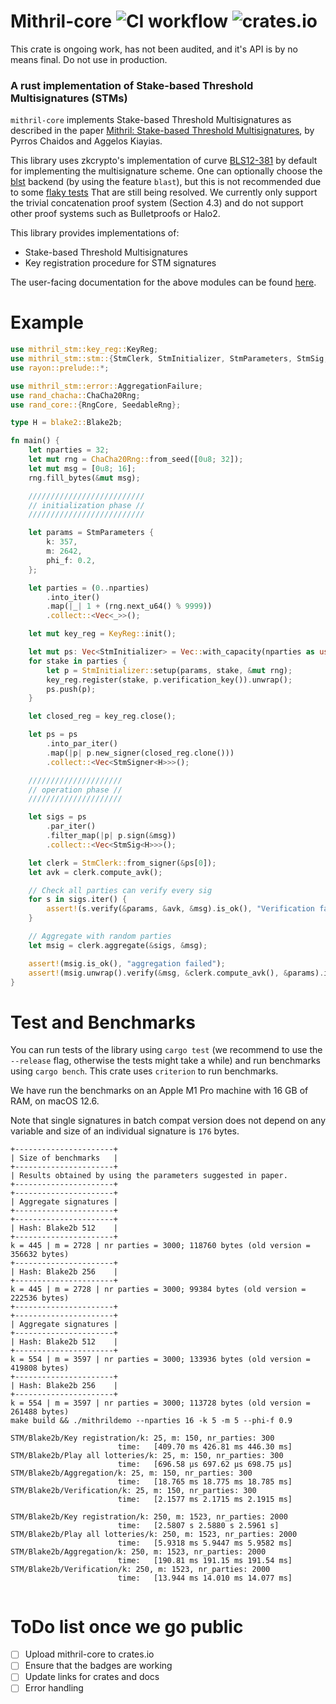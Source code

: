 Mithril-core ![CI workflow](https://github.com/input-output-hk/mithril/actions/workflows/ci.yml/badge.svg) ![crates.io](https://img.shields.io/crates/v/mithril_core.svg)
=======
This crate is ongoing work, has not been audited, and it's API is by no means final. Do not use in production.

### A rust implementation of Stake-based Threshold Multisignatures (STMs)
`mithril-core` implements Stake-based Threshold Multisignatures as described in the paper
[Mithril: Stake-based Threshold Multisignatures](https://eprint.iacr.org/2021/916.pdf), by
Pyrros Chaidos and Aggelos Kiayias.

This library uses zkcrypto's implementation of curve [BLS12-381](https://github.com/zkcrypto/bls12_381)
by default for implementing the multisignature scheme. One can optionally choose the
[blst](https://github.com/supranational/blst) backend (by using the feature `blast`),
but this is not recommended due to some [flaky tests](https://github.com/input-output-hk/mithril/issues/207)
That are still being resolved. We
currently only support the trivial concatenation proof system (Section 4.3) and do not support
other proof systems such as Bulletproofs or Halo2.

This library provides implementations of:

* Stake-based Threshold Multisignatures
* Key registration procedure for STM signatures

The user-facing documentation for the above modules can be found [here]().

# Example
```rust
use mithril_stm::key_reg::KeyReg;
use mithril_stm::stm::{StmClerk, StmInitializer, StmParameters, StmSig, StmSigner};
use rayon::prelude::*;

use mithril_stm::error::AggregationFailure;
use rand_chacha::ChaCha20Rng;
use rand_core::{RngCore, SeedableRng};

type H = blake2::Blake2b;

fn main() {
    let nparties = 32;
    let mut rng = ChaCha20Rng::from_seed([0u8; 32]);
    let mut msg = [0u8; 16];
    rng.fill_bytes(&mut msg);

    //////////////////////////
    // initialization phase //
    //////////////////////////

    let params = StmParameters {
        k: 357,
        m: 2642,
        phi_f: 0.2,
    };

    let parties = (0..nparties)
        .into_iter()
        .map(|_| 1 + (rng.next_u64() % 9999))
        .collect::<Vec<_>>();

    let mut key_reg = KeyReg::init();

    let mut ps: Vec<StmInitializer> = Vec::with_capacity(nparties as usize);
    for stake in parties {
        let p = StmInitializer::setup(params, stake, &mut rng);
        key_reg.register(stake, p.verification_key()).unwrap();
        ps.push(p);
    }

    let closed_reg = key_reg.close();

    let ps = ps
        .into_par_iter()
        .map(|p| p.new_signer(closed_reg.clone()))
        .collect::<Vec<StmSigner<H>>>();

    /////////////////////
    // operation phase //
    /////////////////////

    let sigs = ps
        .par_iter()
        .filter_map(|p| p.sign(&msg))
        .collect::<Vec<StmSig<H>>>();

    let clerk = StmClerk::from_signer(&ps[0]);
    let avk = clerk.compute_avk();

    // Check all parties can verify every sig
    for s in sigs.iter() {
        assert!(s.verify(&params, &avk, &msg).is_ok(), "Verification failed");
    }

    // Aggregate with random parties
    let msig = clerk.aggregate(&sigs, &msg);

    assert!(msig.is_ok(), "aggregation failed");
    assert!(msig.unwrap().verify(&msg, &clerk.compute_avk(), &params).is_ok());
}
```

# Test and Benchmarks
You can run tests of the library using `cargo test` (we recommend to use the `--release` flag, otherwise
the tests might take a while) and run benchmarks using `cargo bench`. This crate uses `criterion` to run
benchmarks.

We have run the benchmarks on an Apple M1 Pro machine with 16 GB of RAM, on macOS 12.6.

Note that single signatures in batch compat version does not depend on any variable and size of an individual signature is `176` bytes.

```shell
+----------------------+
| Size of benchmarks   |
+----------------------+
| Results obtained by using the parameters suggested in paper.
+----------------------+
+----------------------+
| Aggregate signatures |
+----------------------+
+----------------------+
| Hash: Blake2b 512    |
+----------------------+
k = 445 | m = 2728 | nr parties = 3000; 118760 bytes (old version = 356632 bytes)
+----------------------+
| Hash: Blake2b 256    |
+----------------------+
k = 445 | m = 2728 | nr parties = 3000; 99384 bytes (old version = 222536 bytes)
+----------------------+
+----------------------+
| Aggregate signatures |
+----------------------+
| Hash: Blake2b 512    |
+----------------------+
k = 554 | m = 3597 | nr parties = 3000; 133936 bytes (old version = 419808 bytes)
+----------------------+
| Hash: Blake2b 256    |
+----------------------+
k = 554 | m = 3597 | nr parties = 3000; 113728 bytes (old version = 261488 bytes)
make build && ./mithrildemo --nparties 16 -k 5 -m 5 --phi-f 0.9

```

```shell
STM/Blake2b/Key registration/k: 25, m: 150, nr_parties: 300
                        time:   [409.70 ms 426.81 ms 446.30 ms]
STM/Blake2b/Play all lotteries/k: 25, m: 150, nr_parties: 300
                        time:   [696.58 µs 697.62 µs 698.75 µs]
STM/Blake2b/Aggregation/k: 25, m: 150, nr_parties: 300
                        time:   [18.765 ms 18.775 ms 18.785 ms]
STM/Blake2b/Verification/k: 25, m: 150, nr_parties: 300
                        time:   [2.1577 ms 2.1715 ms 2.1915 ms]

STM/Blake2b/Key registration/k: 250, m: 1523, nr_parties: 2000
                        time:   [2.5807 s 2.5880 s 2.5961 s]
STM/Blake2b/Play all lotteries/k: 250, m: 1523, nr_parties: 2000
                        time:   [5.9318 ms 5.9447 ms 5.9582 ms]
STM/Blake2b/Aggregation/k: 250, m: 1523, nr_parties: 2000
                        time:   [190.81 ms 191.15 ms 191.54 ms]
STM/Blake2b/Verification/k: 250, m: 1523, nr_parties: 2000
                        time:   [13.944 ms 14.010 ms 14.077 ms]


```

# ToDo list once we go public
- [ ] Upload mithril-core to crates.io
- [ ] Ensure that the badges are working
- [ ] Update links for crates and docs
- [ ] Error handling

